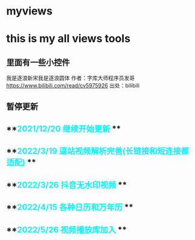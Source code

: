 # myviews
this is my all views tools
=================

里面有一些小控件
-----------------
<font face="逐浪新宋">我是逐浪新宋</font><font face="逐浪圆体">我是逐浪圆体</font> 作者：字库大师程序员发哥 https://www.bilibili.com/read/cv5975926 出处：bilibili

暂停更新
----------
**<font color= #00F5FF >2021/12/20  继续开始更新</font> **
----------
**<font color= #00F5FF >2022/3/19  逼站视频解析完善(长链接和短连接都适配)</font> ** 
----------
**<font color= #00F5FF >2022/3/26  抖音无水印视频</font> ** 
----------
**<font color= #00F5FF >2022/4/15 各种日历和万年历</font> **
----------
**<font color= #00F5FF >2022/5/26 视频播放库加入</font> ** 
----------